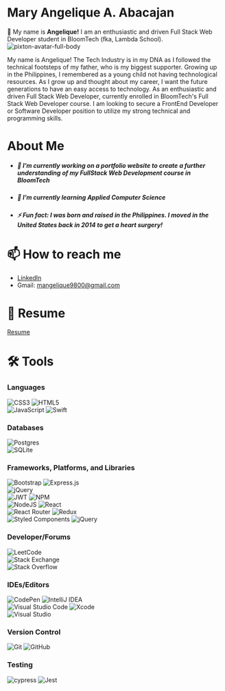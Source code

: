 # Mary Angelique A. Abacajan 

👋 My name is **Angelique!**
I am an enthusiastic and driven Full Stack Web Developer student in BloomTech (fka, Lambda School).
![pixton-avatar-full-body](https://user-images.githubusercontent.com/51681480/150216395-d0d19409-e907-4056-8997-a40ce2dc6b54.png)

My name is Angelique! The Tech Industry is in my DNA as I followed the technical footsteps of my father, who is my biggest supporter. Growing up in the Philippines, I remembered as a young child not having technological resources. As I grow up and thought about my career, I want the future generations to have an easy access to technology. As an enthusiastic and driven Full Stack Web Developer, currently enrolled in BloomTech's Full Stack Web Developer course. I am looking to secure a FrontEnd Developer or Software Developer position to utilize my strong technical and programming skills.


# About Me
- ##### 🔭 I’m currently working on a portfolio website to create a further understanding of my FullStack Web Development course in BloomTech
- ##### 🌱 I’m currently learning Applied Computer Science
- ##### ⚡ Fun fact: I was born and raised in the Philippines. I moved in the United States back in 2014 to get a heart surgery!

# 📫 How to reach me
- [LinkedIn](https://www.linkedin.com/in/mary-angelique-abacajan/)
- Gmail: mangelique9800@gmail.com


# 📄 Resume
[Resume](https://github.com/MaryAngelique/MaryAngelique/files/7900698/Resume.BloomTech.pdf)

# 🛠 Tools

### Languages
![CSS3](https://img.shields.io/badge/css3-%231572B6.svg?style=for-the-badge&logo=css3&logoColor=white)
![HTML5](https://img.shields.io/badge/html5-%23E34F26.svg?style=for-the-badge&logo=html5&logoColor=white) <br>
![JavaScript](https://img.shields.io/badge/javascript-%23323330.svg?style=for-the-badge&logo=javascript&logoColor=%23F7DF1E) 
![Swift](https://img.shields.io/badge/swift-F54A2A?style=for-the-badge&logo=swift&logoColor=white)<br>

### Databases
![Postgres](https://img.shields.io/badge/postgres-%23316192.svg?style=for-the-badge&logo=postgresql&logoColor=white)<br>
![SQLite](https://img.shields.io/badge/sqlite-%2307405e.svg?style=for-the-badge&logo=sqlite&logoColor=white)<br>

### Frameworks, Platforms, and Libraries
![Bootstrap](https://img.shields.io/badge/bootstrap-%23563D7C.svg?style=for-the-badge&logo=bootstrap&logoColor=white)
![Express.js](https://img.shields.io/badge/express.js-%23404d59.svg?style=for-the-badge&logo=express&logoColor=%2361DAFB)<br>
![jQuery](https://img.shields.io/badge/jquery-%230769AD.svg?style=for-the-badge&logo=jquery&logoColor=white)<br>
![JWT](https://img.shields.io/badge/JWT-black?style=for-the-badge&logo=JSON%20web%20tokens)
![NPM](https://img.shields.io/badge/NPM-%23000000.svg?style=for-the-badge&logo=npm&logoColor=white)<br>
![NodeJS](https://img.shields.io/badge/node.js-6DA55F?style=for-the-badge&logo=node.js&logoColor=white)
![React](https://img.shields.io/badge/react-%2320232a.svg?style=for-the-badge&logo=react&logoColor=%2361DAFB)<br>
![React Router](https://img.shields.io/badge/React_Router-CA4245?style=for-the-badge&logo=react-router&logoColor=white)
![Redux](https://img.shields.io/badge/redux-%23593d88.svg?style=for-the-badge&logo=redux&logoColor=white)<br>
![Styled Components](https://img.shields.io/badge/styled--components-DB7093?style=for-the-badge&logo=styled-components&logoColor=white)
![jQuery](https://img.shields.io/badge/jquery-%230769AD.svg?style=for-the-badge&logo=jquery&logoColor=white)

### Developer/Forums
![LeetCode](https://img.shields.io/badge/LeetCode-000000?style=for-the-badge&logo=LeetCode&logoColor=#d16c06)<br>
![Stack Exchange](https://img.shields.io/badge/StackExchange-%23ffffff.svg?style=for-the-badge&logo=StackExchange&logoColor=white)<br>
![Stack Overflow](https://img.shields.io/badge/-Stackoverflow-FE7A16?style=for-the-badge&logo=stack-overflow&logoColor=white)<br>

### IDEs/Editors
![CodePen](https://img.shields.io/badge/CodePen-white?style=for-the-badge&logo=codepen&logoColor=black)
![IntelliJ IDEA](https://img.shields.io/badge/IntelliJIDEA-000000.svg?style=for-the-badge&logo=intellij-idea&logoColor=white)<br>
![Visual Studio Code](https://img.shields.io/badge/Visual%20Studio%20Code-0078d7.svg?style=for-the-badge&logo=visual-studio-code&logoColor=white)
![Xcode](https://img.shields.io/badge/Xcode-007ACC?style=for-the-badge&logo=Xcode&logoColor=white) <br>
![Visual Studio](https://img.shields.io/badge/Visual%20Studio-5C2D91.svg?style=for-the-badge&logo=visual-studio&logoColor=white)

### Version Control
![Git](https://img.shields.io/badge/git-%23F05033.svg?style=for-the-badge&logo=git&logoColor=white)
![GitHub](https://img.shields.io/badge/github-%23121011.svg?style=for-the-badge&logo=github&logoColor=white)

### Testing
![cypress](https://img.shields.io/badge/-cypress-%23E5E5E5?style=for-the-badge&logo=cypress&logoColor=058a5e)
![Jest](https://img.shields.io/badge/-jest-%23C21325?style=for-the-badge&logo=jest&logoColor=white)
